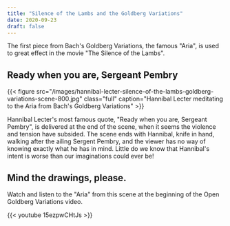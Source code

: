 ```yaml
---
title: "Silence of the Lambs and the Goldberg Variations"
date: 2020-09-23
draft: false
---
```


The first piece from Bach's Goldberg Variations, the famous "Aria", is used to great effect in the movie "The Silence of the Lambs".

## Ready when you are, Sergeant Pembry

{{< figure src="/images/hannibal-lecter-silence-of-the-lambs-goldberg-variations-scene-800.jpg" class="full" caption="Hannibal Lecter meditating to the Aria from Bach's Goldberg Variations" >}}

Hannibal Lecter's most famous quote, "Ready when you are, Sergeant Pembry", is delivered at the end of the scene, when it seems the violence and tension have subsided. The scene ends with Hannibal, knife in hand, walking after the ailing Sergent Pembry, and the viewer has no way of knowing exactly what he has in mind. Little do we know that Hannibal's intent is worse than our imaginations could ever be!

## Mind the drawings, please.

Watch and listen to the "Aria" from this scene at the beginning of the Open Goldberg Variations video.

{{< youtube 15ezpwCHtJs >}}


